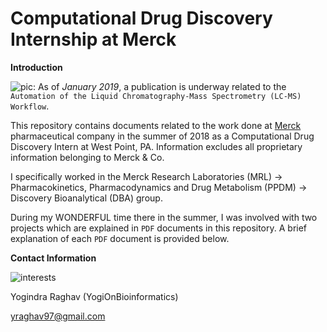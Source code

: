 # Computational Drug Discovery Internship at Merck

**Introduction** 

![pic](http://www.clker.com/cliparts/9/C/j/d/g/X/note-md.png): As of *January 2019*, a publication is underway related to the `Automation of the Liquid Chromatography-Mass Spectrometry (LC-MS) Workflow`. 

This repository contains documents related to the work done at [Merck](https://www.merck.com/index.html) pharmaceutical company in the summer of 2018 as a Computational Drug Discovery Intern at West Point, PA. Information excludes all proprietary information belonging to Merck & Co. 

I specifically worked in the Merck Research Laboratories (MRL) -> Pharmacokinetics, Pharmacodynamics and Drug Metabolism (PPDM) -> Discovery Bioanalytical (DBA) group. 

During my WONDERFUL time there in the summer, I was involved with two projects which are explained in `PDF` documents in this repository. A brief explanation of each `PDF` document is provided below. 


**Contact Information** 

![interests](https://avatars1.githubusercontent.com/u/38919947?s=400&u=49ab1365a14fac78a91e425efd583f7a2bcb3e25&v=4)

Yogindra Raghav (YogiOnBioinformatics) 

yraghav97@gmail.com
